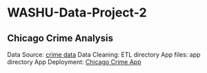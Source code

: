 # WASHU-Data-Project-2

## Chicago Crime Analysis

Data Source: [crime data](https://data.cityofchicago.org/Public-Safety/Crimes-2001-to-present/ijzp-q8t2)
Data Cleaning: ETL directory
App files: app directory
App Deployment: [Chicago Crime App](https://chicago-crime-analysis.herokuapp.com/)
